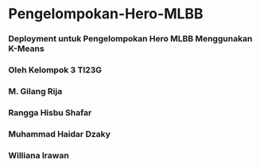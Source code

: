 # Pengelompokan-Hero-MLBB
### Deployment untuk Pengelompokan Hero MLBB Menggunakan K-Means

### Oleh Kelompok 3 TI23G

### M. Gilang Rija
### Rangga Hisbu Shafar
### Muhammad Haidar Dzaky
### Williana Irawan

